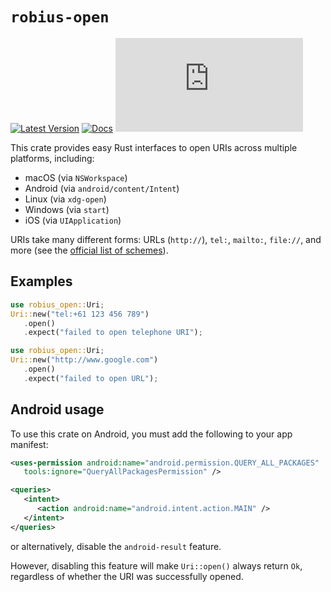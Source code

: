 # `robius-open`

[![Latest Version](https://img.shields.io/crates/v/robius_open.svg)](https://crates.io/crates/robius_open)
[![Docs](https://docs.rs/robius_open/badge.svg)](https://docs.rs/robius_open/latest/robius_open/)
[![Project Robius Matrix Chat](https://img.shields.io/matrix/robius-general%3Amatrix.org?server_fqdn=matrix.org&style=flat&logo=matrix&label=Project%20Robius%20Matrix%20Chat&color=B7410E)](https://matrix.to/#/#robius:matrix.org)

This crate provides easy Rust interfaces to open URIs across multiple platforms, including:
- macOS (via `NSWorkspace`)
- Android (via `android/content/Intent`)
- Linux (via `xdg-open`)
- Windows (via `start`)
- iOS (via `UIApplication`)

URIs take many different forms: URLs (`http://`), `tel:`, `mailto:`, `file://`, and more (see the [official list of schemes](https://www.iana.org/assignments/uri-schemes/uri-schemes.xhtml)).

## Examples

```rust
use robius_open::Uri;
Uri::new("tel:+61 123 456 789")
   .open()
   .expect("failed to open telephone URI");
```

```rust
use robius_open::Uri;
Uri::new("http://www.google.com")
   .open()
   .expect("failed to open URL");
```


## Android usage
To use this crate on Android, you must add the following to your app manifest:
```xml
<uses-permission android:name="android.permission.QUERY_ALL_PACKAGES"
   tools:ignore="QueryAllPackagesPermission" />

<queries>
   <intent>
      <action android:name="android.intent.action.MAIN" />
   </intent>
</queries>
```
or alternatively, disable the `android-result` feature.

However, disabling this feature will make `Uri::open()` always return `Ok`, regardless of whether the URI was successfully opened.
